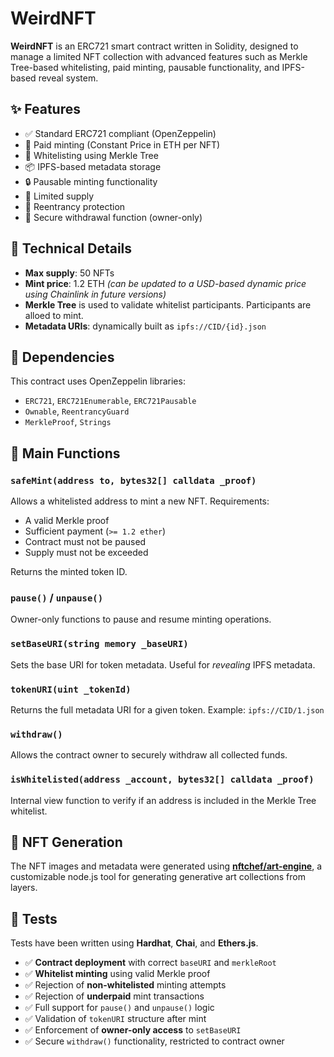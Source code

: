 # WeirdNFT

**WeirdNFT** is an ERC721 smart contract written in Solidity, designed to manage a limited NFT collection with advanced features such as Merkle Tree-based whitelisting, paid minting, pausable functionality, and IPFS-based reveal system.

## ✨ Features

- ✅ Standard ERC721 compliant (OpenZeppelin)
- 🧾 Paid minting (Constant Price in ETH per NFT)
- 🌿 Whitelisting using Merkle Tree
- 📦 IPFS-based metadata storage
- 🔒 Pausable minting functionality
- 🧵 Limited supply
- 🛑 Reentrancy protection
- 🔐 Secure withdrawal function (owner-only)

## 📜 Technical Details

- **Max supply**: 50 NFTs
- **Mint price**: 1.2 ETH *(can be updated to a USD-based dynamic price using Chainlink in future versions)*
- **Merkle Tree** is used to validate whitelist participants. Participants are alloed to mint.
- **Metadata URIs**: dynamically built as `ipfs://CID/{id}.json`

## 🧰 Dependencies

This contract uses OpenZeppelin libraries:
- `ERC721`, `ERC721Enumerable`, `ERC721Pausable`
- `Ownable`, `ReentrancyGuard`
- `MerkleProof`, `Strings`

## 🔧 Main Functions

### `safeMint(address to, bytes32[] calldata _proof)`
Allows a whitelisted address to mint a new NFT. Requirements:
- A valid Merkle proof
- Sufficient payment (`>= 1.2 ether`)
- Contract must not be paused
- Supply must not be exceeded

Returns the minted token ID.

### `pause()` / `unpause()`
Owner-only functions to pause and resume minting operations.

### `setBaseURI(string memory _baseURI)`
Sets the base URI for token metadata. Useful for *revealing* IPFS metadata.

### `tokenURI(uint _tokenId)`
Returns the full metadata URI for a given token. Example: `ipfs://CID/1.json`

### `withdraw()`
Allows the contract owner to securely withdraw all collected funds.

### `isWhitelisted(address _account, bytes32[] calldata _proof)`
Internal view function to verify if an address is included in the Merkle Tree whitelist.

## 🎨 NFT Generation

The NFT images and metadata were generated using [**nftchef/art-engine**](https://github.com/nftchef/art-engine), a customizable node.js tool for generating generative art collections from layers.

## 🧪 Tests

Tests have been written using **Hardhat**, **Chai**, and **Ethers.js**.

- ✅ **Contract deployment** with correct `baseURI` and `merkleRoot`
- ✅ **Whitelist minting** using valid Merkle proof
- ✅ Rejection of **non-whitelisted** minting attempts
- ✅ Rejection of **underpaid** mint transactions
- ✅ Full support for `pause()` and `unpause()` logic
- ✅ Validation of `tokenURI` structure after mint
- ✅ Enforcement of **owner-only access** to `setBaseURI`
- ✅ Secure `withdraw()` functionality, restricted to contract owner
